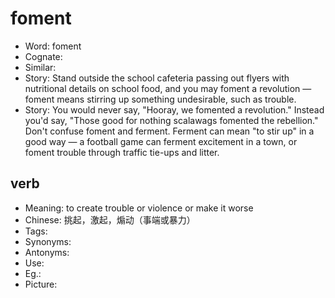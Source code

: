 # foment

- Word: foment
- Cognate: 
- Similar: 
- Story: Stand outside the school cafeteria passing out flyers with nutritional details on school food, and you may foment a revolution — foment means stirring up something undesirable, such as trouble.
- Story: You would never say, "Hooray, we fomented a revolution." Instead you'd say, "Those good for nothing scalawags fomented the rebellion." Don't confuse foment and ferment. Ferment can mean "to stir up" in a good way — a football game can ferment excitement in a town, or foment trouble through traffic tie-ups and litter.

## verb

- Meaning: to create trouble or violence or make it worse
- Chinese: 挑起，激起，煽动（事端或暴力）
- Tags: 
- Synonyms: 
- Antonyms: 
- Use: 
- Eg.: 
- Picture: 

